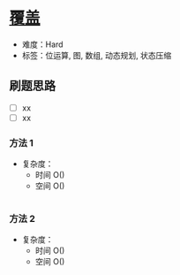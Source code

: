 # [覆盖](https://leetcode-cn.com/problems/broken-board-dominoes/)

- 难度：Hard
- 标签：位运算, 图, 数组, 动态规划, 状态压缩

## 刷题思路

- [ ] xx
- [ ] xx

### 方法 1

- 复杂度：
    - 时间 O()
    - 空间 O()

``` js

```

### 方法 2

- 复杂度：
    - 时间 O()
    - 空间 O()

``` js

```
